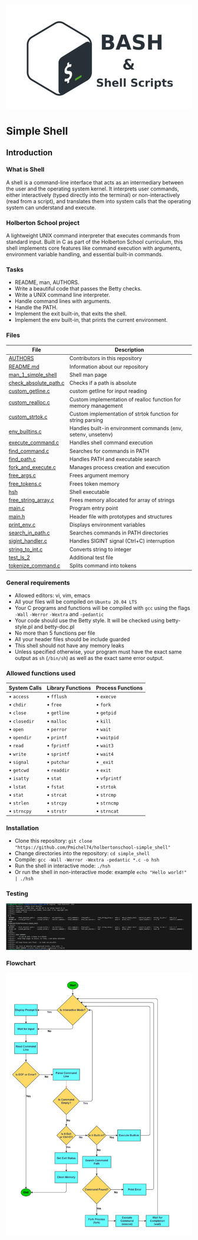 ![image](img/shell.png)
<h1>Simple Shell</h1>

## Introduction

### What is Shell
A shell is a command-line interface that acts as an intermediary between the user and the operating system kernel. It interprets user commands, either interactively (typed directly into the terminal) or non-interactively (read from a script), and translates them into system calls that the operating system can understand and execute.

### Holberton School project
A lightweight UNIX command interpreter that executes commands from standard input. Built in C as part of the Holberton School curriculum, this shell implements core features like command execution with arguments, environment variable handling, and essential built-in commands.

### Tasks

*  README, man, AUTHORS.
*  Write a beautiful code that passes the Betty checks.
*  Write a UNIX command line interpreter.
*  Handle command lines with arguments.
*  Handle the PATH.
*  Implement the exit built-in, that exits the shell.
*  Implement the env built-in, that prints the current environment.

### Files

|File|Description|
|---|---|
|[AUTHORS](https://github.com/Pmichel74/holbertonschool-simple_shell/blob/main/AUTHORS)|Contributors in this repository|
|[README.md](https://github.com/Pmichel74holbertonschool-simple_shell/blob/README.md)|Information about our repository|
|[man_1_simple_shell](https://github.com/Pmichel74/holbertonschool-simple_shell/blob/master/man_1_simple_shell)|Shell man page|
|[check_absolute_path.c](https://github.com/Pmichel74/holbertonschool-simple_shell/blob/master/check_absolute_path.c )|Checks if a path is absolute|
|[custom_getline.c](https://github.com/Pmichel74//holbertonschool-simple_shell/blob/master/custom_getline.c)|custom getline for input reading|
|[custom_realloc.c](https://github.com/Pmichel74//holbertonschool-simple_shell/blob/master/custom_realloc.c)|Custom implementation of realloc function for memory management|
|[custom_strtok.c](https://github.com/Pmichel74/holbertonschool-simple_shell/blob/master/custom_strtok.c)|Custom implementation of strtok function for string parsing|
|[env_builtins.c](https://github.com/Pmichel74/holbertonschool-simple_shell/blob/master/env_builtins.c)|Handles built-in environment commands (env, setenv, unsetenv)|
|[execute_command.c](https://github.com/Pmichel74/holbertonschool-simple_shell/blob/master/execute_command.c)|Handles shell command execution|
|[find_command.c](https://github.com/Pmichel74/holbertonschool-simple_shell/blob/master/find_command.c)|Searches for commands in PATH|
|[find_path.c](https://github.com/Pmichel74/holbertonschool-simple_shell/blob/master/find_path.c)|Handles PATH and executable search|
|[fork_and_execute.c](https://github.com/Pmichel74/holbertonschool-simple_shell/blob/master/fork_and_execute.c)|Manages process creation and execution|
|[free_args.c](https://github.com/Pmichel74/holbertonschool-simple_shell/blob/master/free_args.c)|Frees argument memory|
|[free_tokens.c](https://github.com/Pmichel74/holbertonschool-simple_shell/blob/master/free_tokens.c)|Frees token memory|
|[hsh](https://github.com/Pmichel74/holbertonschool-simple_shell/blob/master/hsh)|Shell executable|
|[free_string_array.c](https://github.com/Pmichel74/holbertonschool-simple_shell/blob/master/free_string_array.c)|Frees memory allocated for array of strings|
|[main.c](https://github.com/Pmichel74/holbertonschool-simple_shell/blob/master/main.c)|Program entry point|
|[main.h](https://github.com/Pmichel74/holbertonschool-simple_shell/blob/master/main.h)|Header file with prototypes and structures |
|[print_env.c](https://github.com/Pmichel74/holbertonschool-simple_shell/blob/master/print_env.c)|Displays environment variables|
|[search_in_path.c](https://github.com/Pmichel74/holbertonschool-simple_shell/blob/master/search_in_path.c)|Searches commands in PATH directories|
|[sigint_handler.c](https://github.com/Pmichel74/holbertonschool-simple_shell/blob/master/sigint_handler.c)|Handles SIGINT signal (Ctrl+C) interruption|
|[string_to_int.c](https://github.com/Pmichel74/holbertonschool-simple_shell/blob/master/string_to_int.cll.h)|Converts string to integer|
|[test_ls_2](https://github.com/Pmichel74/holbertonschool-simple_shell/blob/master/test_ls_2)|Additional test file|
|[tokenize_command.c](https://github.com/Pmichel74/holbertonschool-simple_shell/blob/master/tokenize_command.c)|Splits command into tokens|





### General requirements
 * Allowed editors: vi, vim, emacs
 * All your files will be compiled on `Ubuntu 20.04 LTS`
 * Your C programs and functions will be compiled with `gcc` using the flags `-Wall` `-Werror` `-Wextra` and `-pedantic`
 * Your code should use the Betty style. It will be checked using betty-style.pl and betty-doc.pl
 * No more than 5 functions per file
 * All your header files should be include guarded
 * This shell should not have any memory leaks
 * Unless specified otherwise, your program must have the exact same output as `sh` (`/bin/sh`) as well as the exact same error output.

### Allowed functions used

| System Calls | Library Functions | Process Functions |
|-------------|-------------------|-------------------|
| • `access` | • `fflush` | • `execve` |
| • `chdir` | • `free` | • `fork` |
| • `close` | • `getline` | • `getpid` |
| • `closedir` | • `malloc` | • `kill` |
| • `open` | • `perror` | • `wait` |
| • `opendir` | • `printf` | • `waitpid` |
| • `read` | • `fprintf` | • `wait3` |
| • `write` | • `sprintf` | • `wait4` |
| • `signal` | • `putchar` | • `_exit` |
| • `getcwd` | • `readdir` | • `exit` |
| • `isatty` | • `stat` | • `vfprintf` |
| • `lstat` | • `fstat` | • `strtok` |
| • `stat` | • `strcat` | • `strcmp` |
| • `strlen` | • `strcpy` | • `strncmp` |
| • `strncpy` | • `strstr` | • `strncat` |

### Installation

- Clone this repository: `git clone "https://github.com/Pmichel74/holbertonschool-simple_shell"`
- Change directories into the repository: `cd simple_shell`
- Compile: `gcc -Wall -Werror -Wextra -pedantic *.c -o hsh`
- Run the shell in interactive mode: `./hsh`
- Or run the shell in non-interactive mode: example `echo "Hello world!" | ./hsh`

### Testing

![image](img/testing.jpg)

### Flowchart

![image](img/flowchart.jpg)


